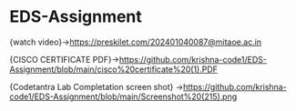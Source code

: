 # EDS-Assignment 
{watch video}->https://preskilet.com/202401040087@mitaoe.ac.in

{CISCO CERTIFICATE PDF}->https://github.com/krishna-code1/EDS-Assignment/blob/main/cisco%20certificate%20(1).PDF

{Codetantra Lab Completation screen shot} ->https://github.com/krishna-code1/EDS-Assignment/blob/main/Screenshot%20(215).png
